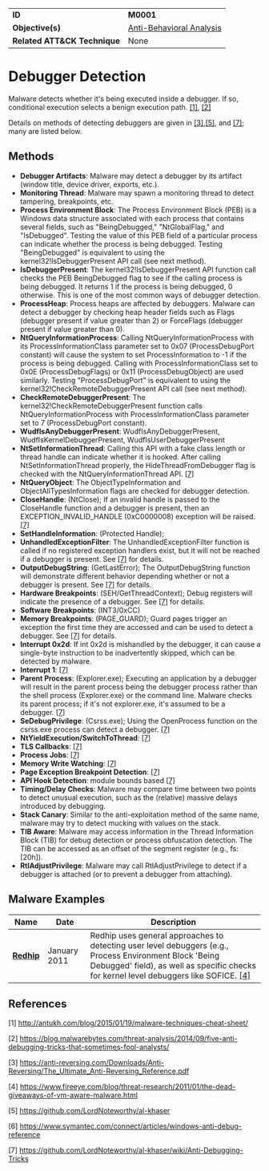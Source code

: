 |||
|---------|------------------------|
|**ID**|**M0001**|
|**Objective(s)**|[Anti-Behavioral Analysis](https://github.com/MBCProject/mbc-markdown/tree/master/anti-behavioral-analysis)|
|**Related ATT&CK Technique**|None|


Debugger Detection
==================
Malware detects whether it's being executed inside a debugger. If so, conditional execution selects a benign execution path. [[1]](#1), [[2]](#2)

Details on methods of detecting debuggers are given in [[3]](#3),[[5]](#5), and [[7]](#7); many are listed below.

Methods
-------
* **Debugger Artifacts**: Malware may detect a debugger by its artifact (window title, device driver, exports, etc.).
* **Monitoring Thread**: Malware may spawn a monitoring thread to detect tampering, breakpoints, etc.
* **Process Environment Block**: The Process Environment Block (PEB) is a Windows data structure associated with each process that contains several fields, such as "BeingDebugged," "NtGlobalFlag," and "IsDebugged". Testing the value of this PEB field of a particular process can indicate whether the process is being debugged. Testing "BeingDebugged" is equivalent to using the kernel32!IsDebuggerPresent API call (see next method).
* **IsDebuggerPresent**: The kernel32!IsDebuggerPresent API function call checks the PEB BeingDebugged flag to see if the calling process is being debugged. It returns 1 if the process is being debugged, 0 otherwise. This is one of the most common ways of debugger detection.
* **ProcessHeap**: Process heaps are affected by debuggers. Malware can detect a debugger by checking heap header fields such as Flags (debugger present if value greater than 2) or ForceFlags (debugger present if value greater than 0).
* **NtQueryInformationProcess**: Calling NtQueryInformationProcess with its ProcessInformationClass parameter set to 0x07 (ProcessDebugPort constant) will cause the system to set ProcessInformation to -1 if the process is being debugged. Calling with ProcessInformationClass set to 0x0E (ProcessDebugFlags) or 0x11 (ProcessDebugObject) are used similarly. Testing "ProcessDebugPort" is equivalent to using the kernel32!CheckRemoteDebuggerPresent API call (see next method).
* **CheckRemoteDebuggerPresent**: The kernel32!CheckRemoteDebuggerPresent function calls NtQueryInformationProcess with ProcessInformationClass parameter set to 7 (ProcessDebugPort constant).
* **WudfIsAnyDebuggerPresent**: WudfIsAnyDebuggerPresent, WudfIsKernelDebuggerPresent, WudfIsUserDebuggerPresent
* **NtSetInformationThread**: Calling this API with a fake class length or thread handle can indicate whether it is hooked. After calling NtSetInformationThread properly, the HideThreadFromDebugger flag is checked with the NtQueryInformationThread API. [[7]](#7)
* **NtQueryObject**: The ObjectTypeInformation and ObjectAllTypesInformation flags are checked for debugger detection.
* **CloseHandle**: (NtClose); If an invalid handle is passed to the CloseHandle function and a debugger is present, then an EXCEPTION_INVALID_HANDLE (0xC0000008) exception will be raised. [[7]](#7)
* **SetHandleInformation**: (Protected Handle);
* **UnhandledExceptionFilter**: The UnhandledExceptionFilter function is called if no registered exception handlers exist, but it will not be reached if a debugger is present. See [[7]](#7) for details.
* **OutputDebugString**: (GetLastError); The OutputDebugString function will demonstrate different behavior depending whether or not a debugger is present. See [[7]](#7) for details.
* **Hardware Breakpoints**: (SEH/GetThreadContext); Debug registers will indicate the presence of a debugger. See [[7]](#7) for details.
* **Software Breakpoints**: (INT3/0xCC)
* **Memory Breakpoints**: (PAGE_GUARD); Guard pages trigger an exception the first time they are accessed and can be used to detect a debugger. See [[7]](#7) for details.
* **Interrupt 0x2d**: If int 0x2d is mishandled by the debugger, it can cause a single-byte instruction to be inadvertently skipped, which can be detected by malware.
* **Interrupt 1**: [[7]](#7)
* **Parent Process**: (Explorer.exe); Executing an application by a debugger will result in the parent process being the debugger process rather than the shell process (Explorer.exe) or the command line. Malware checks its parent process; if it's not explorer.exe, it's assumed to be a debugger. [[7]](#7)
* **SeDebugPrivilege**: (Csrss.exe); Using the OpenProcess function on the csrss.exe process can detect a debugger. [[7]](#7)
* **NtYieldExecution/SwitchToThread**: [[7]](#7)
* **TLS Callbacks**: [[7]](#7)
* **Process Jobs**: [[7]](#7)
* **Memory Write Watching**: [[7]](#7)
* **Page Exception Breakpoint Detection**: [[7]](#7)
* **API Hook Detection**: module bounds based [[7]](#7)
* **Timing/Delay Checks**: Malware may compare time between two points to detect unusual execution, such as the (relative) massive delays introduced by debugging. 
* **Stack Canary**: Similar to the anti-exploitation method of the same name, malware may try to detect mucking with values on the stack.
* **TIB Aware**: Malware may access information in the Thread Information Block (TIB) for debug detection or process obfuscation detection. The TIB can be accessed as an offset of the segment register (e.g., fs:[20h]).
* **RtlAdjustPrivilege**: Malware may call RtlAdjustPrivilege to detect if a debugger is attached (or to prevent a debugger from attaching).

Malware Examples
----------------
|Name|Date|Description|
|-----------------------------|--------|-----------------------------|
|[**Redhip**](https://github.com/MBCProject/mbc-markdown/tree/master/xample-malware/redhip.md)|January 2011|Redhip uses general approaches to detecting user level debuggers (e.g., Process Environment Block 'Being Debugged' field), as well as specific checks for kernel level debuggers like SOFICE. [[4]](#4)|

References
----------
<a name="1">[1]</a> http://antukh.com/blog/2015/01/19/malware-techniques-cheat-sheet/ 

<a name="2">[2]</a> https://blog.malwarebytes.com/threat-analysis/2014/09/five-anti-debugging-tricks-that-sometimes-fool-analysts/

<a name="3">[3]</a> https://anti-reversing.com/Downloads/Anti-Reversing/The_Ultimate_Anti-Reversing_Reference.pdf

<a name="4">[4]</a> https://www.fireeye.com/blog/threat-research/2011/01/the-dead-giveaways-of-vm-aware-malware.html 

<a name="5">[5]</a> https://github.com/LordNoteworthy/al-khaser

<a name="6">[6]</a> https://www.symantec.com/connect/articles/windows-anti-debug-reference

<a name="7">[7]</a> https://github.com/LordNoteworthy/al-khaser/wiki/Anti-Debugging-Tricks
 
